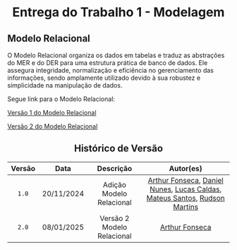 # <center>Entrega do Trabalho 1 - Modelagem</center>

## **Modelo Relacional**

O Modelo Relacional organiza os dados em tabelas e traduz as abstrações do MER e do DER para uma estrutura prática de banco de dados. Ele assegura integridade, normalização e eficiência no gerenciamento das informações, sendo amplamente utilizado devido à sua robustez e simplicidade na manipulação de dados.     

Segue link para o Modelo Relacional:

[Versão 1 do Modelo Relacional](https://viewer.diagrams.net/?src=about#G1KWbNH4I2N6N-O3vyquGGOQwLZAh82VL2#%7B%22pageId%22%3A%22C5RBs43oDa-KdzZeNtuy%22%7D)

[Versão 2 do Modelo Relacional](https://viewer.diagrams.net/?tags=%7B%7D&lightbox=1&highlight=0000ff&edit=_blank&layers=1&nav=1&title=Modelo%20Relacional%20-%20Grupo%208.drawio#Uhttps%3A%2F%2Fdrive.google.com%2Fuc%3Fid%3D1KWbNH4I2N6N-O3vyquGGOQwLZAh82VL2%26export%3Ddownload)


<center>

## Histórico de Versão
| Versão | Data | Descrição | Autor(es) |
| :-: | :-: | :-: | :-: | 
| `1.0`  | 20/11/2024 | Adição Modelo Relacional | [Arthur Fonseca](https://github.com/arthrfonsecaa), [Daniel Nunes](https://github.com/DanNunes777), [Lucas Caldas](https://github.com/lucascaldasb), [Mateus Santos](https://github.com/14luke08), [Rudson Martins](https://github.com/RudsonMartin) |
| `2.0`  | 08/01/2025 | Versão 2 Modelo Relacional | [Arthur Fonseca](https://github.com/arthrfonsecaa) |

</center>